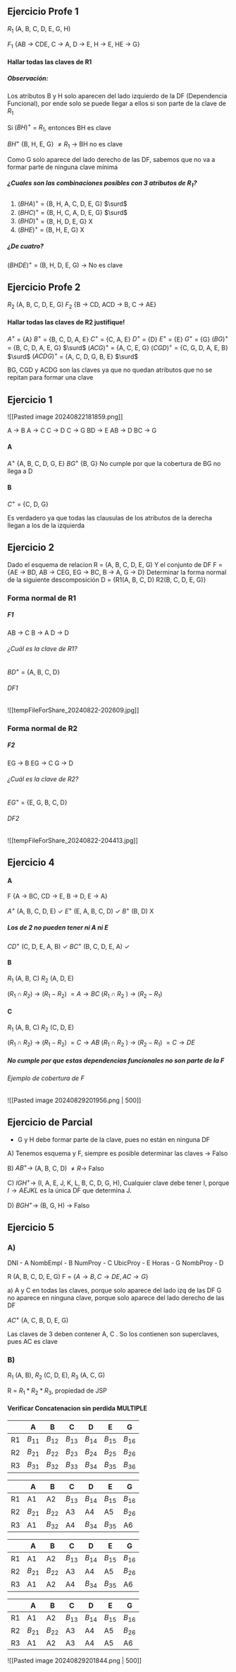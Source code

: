 ## Ejercicio Profe 1
$R_1$  (A, B, C, D, E, G, H)

$F_1$  {AB -> CDE, C -> A, D -> E, H -> E, HE -> G}

#### Hallar **todas** las claves de R1

##### Observación:
Los atributos B y H solo aparecen del lado izquierdo de la DF (Dependencia Funcional), por ende solo se puede llegar a ellos si son parte de la clave de $R_1$

Si $(BH)^+$ = $R_1$,  entonces BH es clave

$BH^+$ {B, H, E, G} $\neq R_1$ -> BH  no es clave

Como G solo aparece del lado derecho de las DF, sabemos que no va a formar parte de ninguna clave mínima

##### ¿Cuales son las combinaciones posibles con 3 atributos de $R_1$?
1. $(BHA)^+$ = {B, H, A, C, D, E, G} $\surd$
2. $(BHC)^+$ = {B, H, C, A, D, E, G} $\surd$
3. $(BHD)^+$ = {B, H, D, E, G} X
4. $(BHE)^+$ = {B, H, E, G} X

##### ¿De cuatro?
$(BHDE)^+$ = (B, H, D, E, G) -> No es clave

## Ejercicio Profe 2
$R_2$ (A, B, C, D, E, G)
$F_2$ {B -> CD, ACD -> B, C -> AE}

#### Hallar **todas** las claves de R2 justifique!
$A^+$ = {A}
$B^+$ = {B, C, D, A, E}
$C^+$ = {C, A, E}
$D^+$ = {D}
$E^+$ = {E}
$G^+$ = {G}
$(BG)^+$ = {B, C, D, A, E, G} $\surd$
$(ACG)^+$ = {A, C, E, G}
$(CGD)^+$ = {C, G, D, A, E, B} $\surd$
$(ACDG)^+$ = {A, C, D, G, B, E} $\surd$

BG, CGD y ACDG son las claves ya que no quedan atributos que no se repitan para formar una clave



## Ejercicio 1

![[Pasted image 20240822181859.png]]

A -> B
A -> C
C -> D
C -> G
BD -> E
AB -> D
BC -> G
#### A
$A^+$ {A, B, C, D, G, E}
$BG^+$ {B, G}
No cumple por que la cobertura de BG no llega a D
#### B
$C^+$ = {C, D, G}

Es verdadero ya que todas las clausulas de los atributos de la derecha llegan a los de la izquierda

## Ejercicio 2
Dado el esquema de relacion
	R = (A, B, C, D, E, G)
Y el conjunto de DF
	F = {AE -> BD, AB -> CEG, EG -> BC, B -> A, G -> D}
Determinar la forma normal de la siguiente descomposición
	D = {R1(A, B, C, D) 
		R2(B, C, D, E, G)}

### Forma normal de R1

##### F1
AB -> C
B -> A
D -> D

###### ¿Cuál es la clave de R1?
$BD^+$ = {A, B, C, D}

###### DF1
![[tempFileForShare_20240822-202609.jpg]]


### Forma normal de R2
##### F2
EG -> B
EG -> C
G -> D

###### ¿Cuál es la clave de R2?
$EG^+$ = {E, G, B, C, D}

###### DF2
![[tempFileForShare_20240822-204413.jpg]]

## Ejercicio 4
#### A
F {A $\rightarrow$ BC, CD $\rightarrow$ E, B $\rightarrow$ D, E $\rightarrow$ A}

$A^+$ (A, B, C, D, E) $\checkmark$
$E^+$ (E, A, B, C, D) $\checkmark$
$B^+$ (B, D) X
##### Los de 2 no pueden tener ni A ni E
$CD^+$ (C, D, E, A, B) $\checkmark$
$BC^+$ (B, C, D, E, A) $\checkmark$


#### B
$R_1$ (A, B, C)
$R_2$ (A, D, E)

($R_1 \cap R_2)$ $\rightarrow$ ($R_1 - R_2$) $= A \rightarrow B C$
($R_1 \cap R_2$ ) $\rightarrow$ ($R_2 - R_1$)

#### C
$R_1$ (A, B, C)
$R_2$ (C, D, E)

($R_1 \cap R_2)$ $\rightarrow$ ($R_1 - R_2$) $= C \rightarrow A B$
($R_1 \cap R_2$ ) $\rightarrow$ ($R_2 - R_1$) $= C \rightarrow D E$

##### No cumple por que estas dependencias funcionales no son parte de la F

###### Ejemplo de cobertura de F
![[Pasted image 20240829201956.png | 500]]


## Ejercicio de Parcial
- G y H debe formar parte de la clave, pues no están en ninguna DF

A) Tenemos esquema y F, siempre es posible determinar las claves -> Falso

B) $AB^+ \rightarrow$ (A, B, C, D) $\neq R \rightarrow$ Falso

C) $IGH^+ \rightarrow$ (I, A, E, J, K, L, B, C, D, G, H), Cualquier clave debe tener I, porque $I \rightarrow AEJKL$ es la única DF que determina J.

D) $BGH^+ \rightarrow$ (B, G, H) $\rightarrow$ Falso

## Ejercicio 5
### A)
DNI - A
NombEmpl - B
NumProy - C
UbicProy - E
Horas - G
NombProy - D


R (A, B, C, D, E, G)
F = {$A \rightarrow B, C \rightarrow DE, AC \rightarrow G$}

a) A y C en todas las claves, porque solo aparece del lado izq de las DF
G no aparece en ninguna clave, porque solo aparece del lado derecho de las DF

$AC^+$ (A, C, B, D, E, G)

Las claves de 3 deben contener A, C . So los contienen son superclaves, pues AC es clave

### B)
$R_1$ (A, B), $R_2$ (C, D, E), $R_3$ (A, C, G)

R = $R_1 * R_2 * R_3$, propiedad de JSP

#### Verificar Concatenacion sin perdida MULTIPLE

|     | A        | B        | C        | D        | E        | G        |
| --- | -------- | -------- | -------- | -------- | -------- | -------- |
| R1  | $B_{11}$ | $B_{12}$ | $B_{13}$ | $B_{14}$ | $B_{15}$ | $B_{16}$ |
| R2  | $B_{21}$ | $B_{22}$ | $B_{23}$ | $B_{24}$ | $B_{25}$ | $B_{26}$ |
| R3  | $B_{31}$ | $B_{32}$ | $B_{33}$ | $B_{34}$ | $B_{35}$ | $B_{36}$ |

|     | A        | B        | C        | D        | E        | G        |
| --- | -------- | -------- | -------- | -------- | -------- | -------- |
| R1  | A1       | A2       | $B_{13}$ | $B_{14}$ | $B_{15}$ | $B_{16}$ |
| R2  | $B_{21}$ | $B_{22}$ | A3       | A4       | A5       | $B_{26}$ |
| R3  | A1       | $B_{32}$ | A4       | $B_{34}$ | $B_{35}$ | A6       |

|     | A        | B        | C        | D        | E        | G        |
| --- | -------- | -------- | -------- | -------- | -------- | -------- |
| R1  | A1       | A2       | $B_{13}$ | $B_{14}$ | $B_{15}$ | $B_{16}$ |
| R2  | $B_{21}$ | $B_{22}$ | A3       | A4       | A5       | $B_{26}$ |
| R3  | A1       | A2       | A4       | $B_{34}$ | $B_{35}$ | A6       |

|     | A        | B        | C        | D        | E        | G        |
| --- | -------- | -------- | -------- | -------- | -------- | -------- |
| R1  | A1       | A2       | $B_{13}$ | $B_{14}$ | $B_{15}$ | $B_{16}$ |
| R2  | $B_{21}$ | $B_{22}$ | A3       | A4       | A5       | $B_{26}$ |
| R3  | A1       | A2       | A3       | A4       | A5       | A6       |

![[Pasted image 20240829201844.png | 500]]
